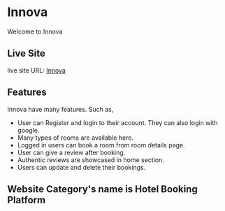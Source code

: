 # Innova

Welcome to Innova

## Live Site

live site URL: [Innova]()

## Features

Innova have many features. Such as,

- User can Register and login to their account. They can also login with google.
- Many types of rooms are available here.
- Logged in users can book a room from room details page.
- User can give a review after booking.
- Authentic reviews are showcased in home section.
- Users can update and delete their bookings.

## Website Category's name is Hotel Booking Platform
